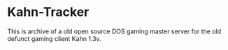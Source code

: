 # Kahn-Tracker
This is archive of a old open source DOS gaming master server for the old defunct gaming client Kahn 1.3v.
